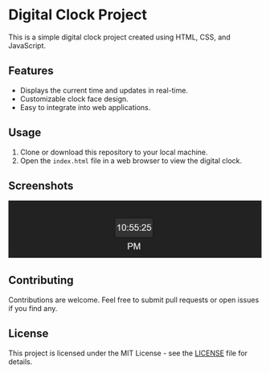 # Digital Clock Project

This is a simple digital clock project created using HTML, CSS, and JavaScript.

## Features

- Displays the current time and updates in real-time.
- Customizable clock face design.
- Easy to integrate into web applications.

## Usage

1. Clone or download this repository to your local machine.
2. Open the `index.html` file in a web browser to view the digital clock.

## Screenshots

![Digital Clock](digitalclock.png)


## Contributing

Contributions are welcome. Feel free to submit pull requests or open issues if you find any.

## License

This project is licensed under the MIT License - see the [LICENSE](LICENSE) file for details.
